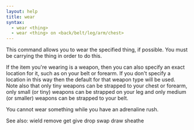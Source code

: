 ```yaml
---
layout: help
title: wear
syntax:
  - wear <thing>
  - wear <thing> on <back/belt/leg/arm/chest>
---
```


This command allows you to wear the specified thing, if possible.  You must 
be carrying the thing in order to do this.

If the item you're wearing is a weapon, then you can also specify an exact 
location for it, such as on your belt or forearm.  If you don't specify a 
location in this way then the default for that weapon type will be used.  
Note also that only tiny weapons can be strapped to your chest or forearm, 
only small (or tiny) weapons can be strapped on your leg and only medium (or 
smaller) weapons can be strapped to your belt.

You cannot wear something while you have an adrenaline rush.

See also: wield remove get give drop swap draw sheathe
